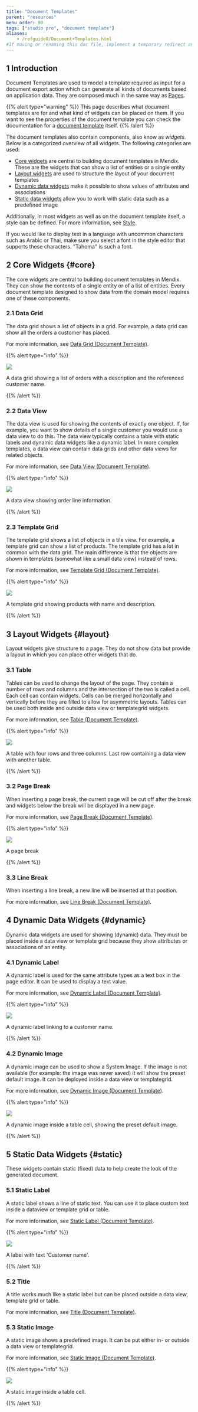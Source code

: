 ```yaml
---
title: "Document Templates"
parent: "resources"
menu_order: 90
tags: ["studio pro", "document template"]
aliases:
    - /refguide8/Document+Templates.html
#If moving or renaming this doc file, implement a temporary redirect and let the respective team know they should update the URL in the product. See Mapping to Products for more details.
---
```


## 1 Introduction

Document Templates are used to model a template required as input for a document export action which can generate all kinds of documents based on application data. They are composed much in the same way as [Pages](pages).

{{% alert type="warning" %}}
This page describes what document templates are for and what kind of widgets can be placed on them. If you want to see the properties of the document template you can check the documentation for a [document template](document-template) itself.
{{% /alert %}}

The document templates also contain components, also know as _widgets_. Below is a categorized overview of all widgets. The following categories are used:

* [Core widgets](#core) are central to building document templates in Mendix. These are the widgets that can show a list of entities or a single entity
* [Layout widgets](#layout) are used to structure the layout of your document templates
* [Dynamic data widgets](#dynamic) make it possible to show values of attributes and associations
* [Static data widgets](#static) allow you to work with static data such as a predefined image

Additionally, in most widgets as well as on the document template itself, a style can be defined. For more information, see [Style](style).

If you would like to display text in a language with uncommon characters such as Arabic or Thai, make sure you select a font in the style editor that supports these characters. "Tahoma" is such a font.

## 2 Core Widgets {#core}

The core widgets are central to building document templates in Mendix. They can show the contents of a single entity or of a list of entities. Every document template designed to show data from the domain model requires one of these components.

### 2.1 Data Grid

The data grid shows a list of objects in a grid. For example, a data grid can show all the orders a customer has placed.

For more information, see [Data Grid (Document Template)](data-grid-document-template).

{{% alert type="info" %}}

![](attachments/document-templates/918138.png)

A data grid showing a list of orders with a description and the referenced customer name.

{{% /alert %}}

### 2.2 Data View

The data view is used for showing the contents of exactly one object. If, for example, you want to show details of a single customer you would use a data view to do this. The data view typically contains a table with static labels and dynamic data widgets like a dynamic label. In more complex templates, a data view can contain data grids and other data views for related objects.

For more information, see [Data View (Document Template)](data-view-document-template).

{{% alert type="info" %}}

![](attachments/document-templates/918139.png)

A data view showing order line information.

{{% /alert %}}

### 2.3 Template Grid

The template grid shows a list of objects in a tile view. For example, a template grid can show a list of products. The template grid has a lot in common with the data grid. The main difference is that the objects are shown in templates (somewhat like a small data view) instead of rows.

For more information, see [Template Grid (Document Template)](template-grid-document-template).

{{% alert type="info" %}}

![](attachments/document-templates/918137.png)

A template grid showing products with name and description.

{{% /alert %}}

## 3 Layout Widgets {#layout}

Layout widgets give structure to a page. They do not show data but provide a layout in which you can place other widgets that do.

### 3.1 Table

Tables can be used to change the layout of the page. They contain a number of rows and columns and the intersection of the two is called a cell. Each cell can contain widgets. Cells can be merged horizontally and vertically before they are filled to allow for asymmetric layouts.
Tables can be used both inside and outside data view or templategrid widgets.

For more information, see [Table (Document Template)](table-document-template).

{{% alert type="info" %}}

![](attachments/document-templates/918134.png)

A table with four rows and three columns. Last row containing a data view with another table.

{{% /alert %}}

### 3.2 Page Break

When inserting a page break, the current page will be cut off after the break and widgets below the break will be displayed in a new page.

For more information, see [Page Break (Document Template)](page-break-document-template).

{{% alert type="info" %}}

![](attachments/document-templates/918135.png)

A page break

{{% /alert %}}

### 3.3 Line Break

When inserting a line break, a new line will be inserted at that position.

For more information, see [Line Break (Document Template)](line-break-document-template).

## 4 Dynamic Data Widgets {#dynamic}

Dynamic data widgets are used for showing (dynamic) data. They must be placed inside a data view or template grid because they show attributes or associations of an entity.

### 4.1 Dynamic Label

A dynamic label is used for the same attribute types as a text box in the page editor. It can be used to display a text value.

For more information, see [Dynamic Label (Document Template)](dynamic-label-document-template).

{{% alert type="info" %}}

![](attachments/document-templates/918131.png)

A dynamic label linking to a customer name.

{{% /alert %}}

### 4.2 Dynamic Image

A dynamic image can be used to show a System.Image. If the image is not available (for example: the image was never saved) it will show the preset default image. It can be deployed inside a data view or templategrid.

For more information, see [Dynamic Image (Document Template)](dynamic-image-document-template).

{{% alert type="info" %}}

![](attachments/document-templates/918132.png)

A dynamic image inside a table cell, showing the preset default image.

{{% /alert %}}

## 5 Static Data Widgets {#static}

These widgets contain static (fixed) data to help create the look of the generated document.

### 5.1 Static Label

A static label shows a line of static text. You can use it to place custom text inside a dataview or template grid or table.

For more information, see [Static Label (Document Template)](static-label-document-template).

{{% alert type="info" %}}

![](attachments/document-templates/918130.png)

A label with text 'Customer name'.

{{% /alert %}}

### 5.2 Title

A title works much like a static label but can be placed outside a data view, template grid or table.

For more information, see [Title (Document Template)](title-document-template).

### 5.3 Static Image

A static image shows a predefined image. It can be put either in- or outside a data view or templategrid.

For more information, see [Static Image (Document Template)](static-image-document-template).

{{% alert type="info" %}}

![](attachments/document-templates/918133.png)

A static image inside a table cell.

{{% /alert %}}

